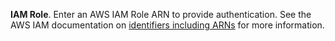 **IAM Role**. Enter an AWS IAM Role ARN to provide authentication. See the AWS IAM documentation on [identifiers including ARNs](https://docs.aws.amazon.com/IAM/latest/UserGuide/reference_identifiers.html) for more information.